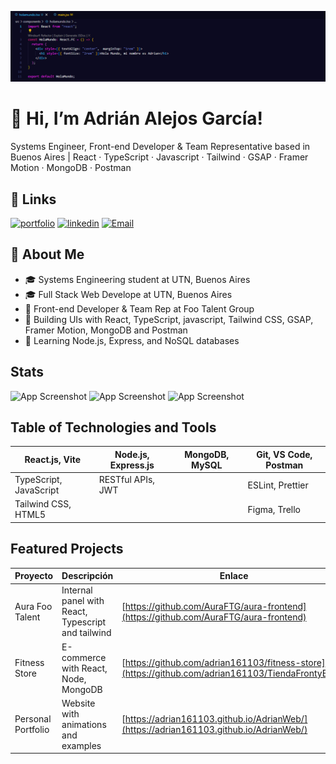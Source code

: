 
![Logo](https://raw.githubusercontent.com/adrian161103/adrian161103/refs/heads/main/HolaSoyAdrian.png)


# 👋 Hi, I’m Adrián Alejos García!

Systems Engineer, Front-end Developer & Team Representative based in Buenos Aires | React · TypeScript · Javascript · Tailwind · GSAP · Framer Motion · MongoDB · Postman


## 🔗 Links
[![portfolio](https://img.shields.io/badge/my_portfolio-000?style=for-the-badge&logo=ko-fi&logoColor=white)](https://adrian161103.github.io/AdrianWeb/)
[![linkedin](https://img.shields.io/badge/linkedin-0A66C2?style=for-the-badge&logo=linkedin&logoColor=white)](https://www.linkedin.com/in/adrianalejosgarcia)
[![Email](https://img.shields.io/badge/Email-EA4335?style=for-the-badge&logo=twitter&logoColor=white)](mailto:adriankeomaa@gmail.com/)


## 🚀 About Me
- 🎓 Systems Engineering student at UTN, Buenos Aires  
- 🎓 Full Stack Web Develope at UTN, Buenos Aires
- 💼 Front-end Developer & Team Rep at Foo Talent Group  
- 🔭 Building UIs with React, TypeScript, javascript, Tailwind CSS, GSAP, Framer Motion, MongoDB and Postman 
- 🌱 Learning Node.js, Express, and NoSQL databases


## Stats

![App Screenshot](https://github-readme-stats.vercel.app/api?username=adrian161103&show_icons=true&theme=dark&count_private=true)
![App Screenshot](https://github-readme-streak-stats.herokuapp.com/?user=adrian161103&theme=dark)
![App Screenshot](https://github-readme-stats.vercel.app/api/top-langs/?username=adrian161103&layout=compact&theme=dark)


## Table of Technologies and Tools

| React.js, Vite | Node.js, Express.js | MongoDB, MySQL | Git, VS Code, Postman |
| ----------------------- | ------------------- | -------------- | --------------------- |
| TypeScript, JavaScript  | RESTful APIs, JWT   |                | ESLint, Prettier      |
| Tailwind CSS, HTML5     |                     |                | Figma, Trello         |

## Featured Projects

| Proyecto           | Descripción                         | Enlace                                                                                         |
| ------------------ | ----------------------------------- | ---------------------------------------------------------------------------------------------- |
| Aura Foo Talent      | Internal panel with React, Typescript and tailwind          | [https://github.com/AuraFTG/aura-frontend](https://github.com/AuraFTG/aura-frontend)           |
| Fitness Store      | E-commerce with React, Node, MongoDB | [https://github.com/adrian161103/fitness-store](https://github.com/adrian161103/TiendaFrontyBack) |
| Personal Portfolio | Website with animations and examples | [https://adrian161103.github.io/AdrianWeb/](https://adrian161103.github.io/AdrianWeb/)         |


